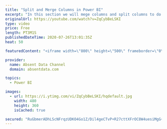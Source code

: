 ```yaml
---
title: "Split and Merge Columns in Power BI"
excerpt: "In this section we will mege columns and split columns to do a depper level of analysis"
originalUrl: https://youtube.com/watch?v=ZqCybBeLSKI
type: video
price: Free
length: PT3M1S
publishedDateTime: 2020-07-26T13:01:35Z
heat: 50

featuredContent: "<iframe width=\"800\" height=\"500\" frameborder=\"0\" src=\"https://www.youtube.com/embed/ZqCybBeLSKI\" allow=\"accelerometer; autoplay; encrypted-media; gyroscope; picture-in-picture\" allowfullscreen></iframe>"

provider:
  name: Absent Data Channel
  domain: absentdata.com

topics:
  - Power BI

images:
  - url: https://i.ytimg.com/vi/ZqCybBeLSKI/hqdefault.jpg
    width: 480
    height: 360
    isCached: true

secured: "RuGbmerADhLScNFrqzUDKO4Go1Z/Dil4geCTvP+R27cttXFrOC8W4uesiMgG+HLeUTcv5sHP52sOBu5ieZIQyjvx3MCbGeqz55W3kmyPQA67vsIEuRDta9trUm96vOgX9UdhKTXmxDJR97Mf4p7l4cXvKAJR6J5KhJItCs1g7Qq8vFceMSLsB6wkFoAqHupKmn1x2yiEO+QhPB+sMybJ3MkWbVvcckmJo3CO1S8ih7KvwMvbHaQyWrtPJIHRbm76U5R4c2OfOIlvnicXYht5JGHWJDxFT8qEWlEV3cBSybo4Yy0ESQ5gMELgfJgE7Ezu/LEVzgMIwA4TVM43az1qsIsIbJRdv/brLx46+vW4Wt7JctQiAdEzS5WDOme6KHocfmgLYrr2lHwS7BUoV1KdiqL/BW0GW1+PcWcQK2I99q0=;JpcHQkxlsw7RtiSNbA9mdQ=="
---
```


